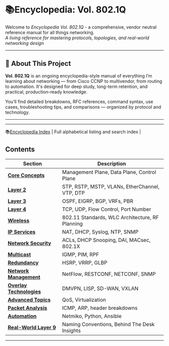 # 📚Encyclopedia: Vol. 802.1Q
Welcome to *Encyclopedia Vol. 802.1Q* - a comprehensive, vendor neutral reference manual for all things networking.  
*A living reference for mastering protocols, topologies, and real-world networking design*

---

## 🧭 About This Project

**Vol. 802.1Q** is an ongoing encyclopedia-style manual of everything I’m learning about networking — from Cisco CCNP to multivendor, from routing to automation. It's designed for deep study, long-term retention, and practical, production-ready knowledge.

You’ll find detailed breakdowns, RFC references, command syntax, use cases, troubleshooting tips, and comparisons — organized by protocol and technology.

---

---
📚[Encyclopedia Index](https://github.com/nickbruggen90/Networking-Encyclopedia-backside/blob/main/Contents/EncyclopediaIndex.md) | Full alphabetical listing and search index |
## Contents

| Section | Description |
|--------|-------------|
| **[Core Concepts](https://github.com/nickbruggen90/Networking-Encyclopedia-backside/tree/main/Contents/CoreConcepts)** | Management Plane, Data Plane, Control Plane |
| **[Layer 2](https://github.com/nickbruggen90/Networking-Encyclopedia-backside/tree/main/Contents/Layer2)** | STP, RSTP, MSTP, VLANs, EtherChannel, VTP, DTP |
| **[Layer 3](https://github.com/nickbruggen90/Networking-Encyclopedia-backside/tree/main/Contents/Layer3)** | OSPF, EIGRP, BGP, VRFs, PBR |
| **[Layer 4](https://www.nickbruggen90.net)** | TCP, UDP, Flow Control, Port Number |
| **[Wireless](https://github.com/nickbruggen90/Networking-Encyclopedia-backside/tree/main/Contents/Wireless)** | 802.11 Standards, WLC Architecture, RF Planning |
| **[IP Services](https://github.com/nickbruggen90/Networking-Encyclopedia-backside/tree/main/Contents/IPServices)** | NAT, DHCP, Syslog, NTP, SNMP |
| **[Network Security](https://github.com/nickbruggen90/Networking-Encyclopedia-backside/tree/main/Contents/NetworkSecurity)** | ACLs, DHCP Snooping, DAI, MACsec, 802.1X |
| **[Multicast](https://github.com/nickbruggen90/Networking-Encyclopedia-backside/tree/main/Contents/Multicast)** | IGMP, PIM, RPF |
| **[Redundancy](https://github.com/nickbruggen90/Networking-Encyclopedia-backside/tree/main/Contents/Redundancy)** | HSRP, VRRP, GLBP |
| **[Network Management](https://github.com/nickbruggen90/Networking-Encyclopedia-backside/tree/main/Contents/NetworkManagement)** | NetFlow, RESTCONF, NETCONF, SNMP |
| **[Overlay Technologies](https://github.com/nickbruggen90/Networking-Encyclopedia-backside/tree/main/Contents/OverlayTechnologies)** | DMVPN, LISP, SD-WAN, VXLAN |
| **[Advanced Topics](https://github.com/nickbruggen90/Networking-Encyclopedia-backside/tree/main/Contents/AdvancedTopics)** | QoS, Virtualization |
| **[Packet Analysis](https://nickbruggen90.net)** | ICMP, ARP, header breakdowns |
| **[Automation](https://github.com/nickbruggen90/Networking-Encyclopedia-backside/tree/main/Contents/Automation)** | Netmiko, Python, Ansible |
| **[Real-World Layer 9](https://nickbruggen90.net)** | Naming Conventions, Behind The Desk Insights |

---

